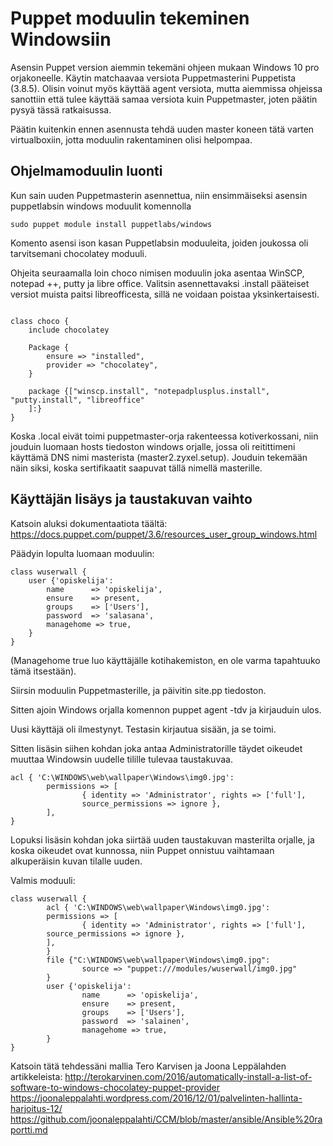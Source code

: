 # Puppet moduulin tekeminen Windowsiin

Asensin Puppet version aiemmin tekemäni ohjeen mukaan Windows 10 pro orjakoneelle. Käytin matchaavaa versiota Puppetmasterini Puppetista (3.8.5). Olisin voinut myös käyttää agent versiota, mutta aiemmissa ohjeissa sanottiin että tulee käyttää samaa versiota kuin Puppetmaster, joten päätin pysyä tässä ratkaisussa.

Päätin kuitenkin ennen asennusta tehdä uuden master koneen tätä varten virtualboxiin, jotta moduulin rakentaminen olisi helpompaa. 

## Ohjelmamoduulin luonti

Kun sain uuden Puppetmasterin asennettua, niin ensimmäiseksi asensin puppetlabsin windows moduulit komennolla

`sudo puppet module install puppetlabs/windows`

Komento asensi ison kasan Puppetlabsin moduuleita, joiden joukossa oli tarvitsemani chocolatey moduuli.

Ohjeita seuraamalla loin choco nimisen moduulin joka asentaa WinSCP, notepad ++, putty ja libre office. Valitsin asennettavaksi .install pääteiset versiot muista paitsi libreofficesta, sillä ne voidaan poistaa yksinkertaisesti. 

```

class choco {
    include chocolatey

    Package {
        ensure => "installed",
        provider => "chocolatey",
    }

    package {["winscp.install", "notepadplusplus.install", "putty.install", "libreoffice"
    ]:}
}

```

Koska .local eivät toimi puppetmaster-orja rakenteessa kotiverkossani, niin jouduin luomaan hosts tiedoston windows orjalle, jossa oli reitittimeni käyttämä DNS nimi masterista (master2.zyxel.setup). Jouduin tekemään näin siksi, koska sertifikaatit saapuvat tällä nimellä masterille.

## Käyttäjän lisäys ja taustakuvan vaihto

Katsoin aluksi dokumentaatiota täältä: https://docs.puppet.com/puppet/3.6/resources_user_group_windows.html

Päädyin lopulta luomaan moduulin:

```
class wuserwall {
    user {'opiskelija':
        name      => 'opiskelija',
        ensure    => present,
        groups    => ['Users'],
        password  => 'salasana',
        managehome => true,
    }
}

```
(Managehome true luo käyttäjälle kotihakemiston, en ole varma tapahtuuko tämä itsestään).

Siirsin moduulin Puppetmasterille, ja päivitin site.pp tiedoston. 

Sitten ajoin Windows orjalla komennon puppet agent -tdv ja kirjauduin ulos.

Uusi käyttäjä oli ilmestynyt. Testasin kirjautua sisään, ja se toimi.

Sitten lisäsin siihen kohdan joka antaa Administratorille täydet oikeudet muuttaa Windowsin uudelle tilille tulevaa taustakuvaa.

```
acl { 'C:\WINDOWS\web\wallpaper\Windows\img0.jpg':
        permissions => [
                { identity => 'Administrator', rights => ['full'],
		        source_permissions => ignore },
        ],
}
```
Lopuksi lisäsin kohdan joka siirtää uuden taustakuvan masterilta orjalle, ja koska oikeudet ovat kunnossa, niin Puppet onnistuu vaihtamaan alkuperäisin kuvan tilalle uuden.

Valmis moduuli:
```
class wuserwall {
        acl { 'C:\WINDOWS\web\wallpaper\Windows\img0.jpg':
        permissions => [
                { identity => 'Administrator', rights => ['full'],
		source_permissions => ignore },
        ],
        }
        file {"C:\WINDOWS\web\wallpaper\Windows\img0.jpg":
                source => "puppet:///modules/wuserwall/img0.jpg"
        }
        user {'opiskelija':
                name      => 'opiskelija',
                ensure    => present,
                groups    => ['Users'],
                password  => 'salainen',
                managehome => true,
        }
}
```

Katsoin tätä tehdessäni mallia Tero Karvisen ja Joona Leppälahden artikkeleista: http://terokarvinen.com/2016/automatically-install-a-list-of-software-to-windows-chocolatey-puppet-provider
https://joonaleppalahti.wordpress.com/2016/12/01/palvelinten-hallinta-harjoitus-12/
https://github.com/joonaleppalahti/CCM/blob/master/ansible/Ansible%20raportti.md
        
